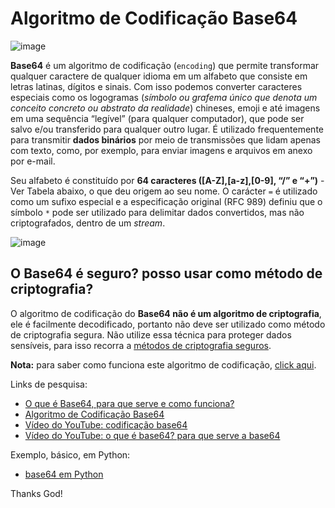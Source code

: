 # Algoritmo de Codificação Base64 


![image](https://user-images.githubusercontent.com/69597971/151281080-991efd66-fe18-4841-9c33-5d3a5cca78bf.png)
 
**Base64** é um algoritmo de codificação (``encoding``) que permite transformar qualquer caractere de qualquer idioma em um alfabeto que consiste em letras latinas, dígitos e sinais. Com isso podemos converter caracteres especiais como os logogramas (_símbolo ou grafema único que denota um conceito concreto ou abstrato da realidade_) chineses, emoji e até imagens em uma sequência “legível” (para qualquer computador), que pode ser salvo e/ou transferido para qualquer outro lugar. É utilizado frequentemente para transmitir **dados binários** por meio de transmissões que lidam apenas com texto, como, por exemplo, para enviar imagens e arquivos em anexo por e-mail.

Seu alfabeto é constituído por **64 caracteres ([A-Z],[a-z],[0-9], “/” e “+”)** - Ver Tabela abaixo, o que deu  origem ao seu nome. O carácter ``=`` é utilizado como um sufixo especial e a especificação original (RFC 989) definiu que o símbolo ``*`` pode ser utilizado para delimitar dados convertidos, mas não criptografados, dentro de um *stream*.

![image](https://user-images.githubusercontent.com/69597971/151285248-90445f72-fae5-4505-91b9-9b261938ab76.png)


## O Base64 é seguro? posso usar como método de criptografia?

O algoritmo de codificação do **Base64 não é um algoritmo de criptografia**, ele é facilmente decodificado, portanto não deve ser utilizado como método de criptografia segura. Não utilize essa técnica para proteger dados sensíveis, para isso recorra a [métodos de criptografia seguros](https://cryptoid.com.br/valid/tipos-de-criptografia-conheca-os-10-mais-usados-e-como-funciona-cada-um/).


**Nota:** 
para saber como funciona este algoritmo de codificação, [click aqui](https://marquesfernandes.com/self/o-que-e-base64-para-que-serve-e-como-funciona/).





Links de pesquisa:

* [O que é Base64, para que serve e como funciona?](https://marquesfernandes.com/self/o-que-e-base64-para-que-serve-e-como-funciona/)
* [Algoritmo de Codificação Base64](https://medium.com/swlh/base64-encoding-algorithm-42abb929087d)
* [Vídeo do YouTube: codificação base64](https://www.youtube.com/watch?v=L-cXtP24vAw)
* [Vídeo do YouTube: o que é base64? para que serve a base64](https://www.youtube.com/watch?v=JFXrBkdCAeQ)


Exemplo, básico, em Python:

* [base64 em Python](https://www.youtube.com/watch?v=HY5sEph1cg8)




Thanks God!








